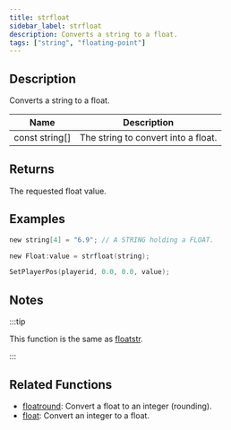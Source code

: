 ```yaml
---
title: strfloat
sidebar_label: strfloat
description: Converts a string to a float.
tags: ["string", "floating-point"]
---
```


<VersionWarn version='omp v1.1.0.2612' />

<LowercaseNote />

## Description

Converts a string to a float.

| Name           | Description                         |
| -------------- | ----------------------------------- |
| const string[] | The string to convert into a float. |

## Returns

The requested float value.

## Examples

```c
new string[4] = "6.9"; // A STRING holding a FLOAT.

new Float:value = strfloat(string);

SetPlayerPos(playerid, 0.0, 0.0, value);
```

## Notes

:::tip

This function is the same as [floatstr](floatstr).

:::

## Related Functions

- [floatround](floatround): Convert a float to an integer (rounding).
- [float](float): Convert an integer to a float.
